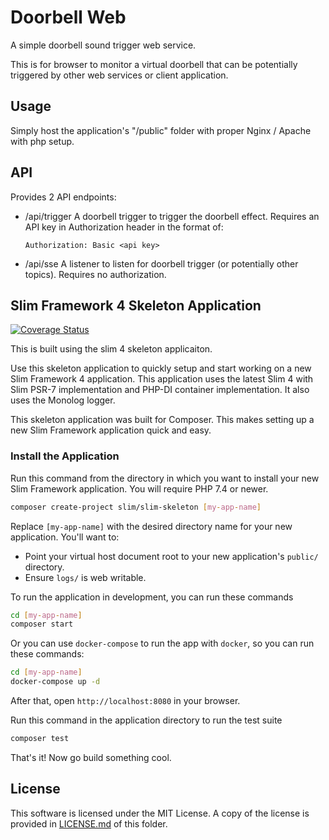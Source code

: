 # Doorbell Web

A simple doorbell sound trigger web service.

This is for browser to monitor a virtual doorbell that can be potentially
triggered by other web services or client application.


## Usage

Simply host the application's "/public" folder with proper Nginx / Apache
with php setup.


## API

Provides 2 API endpoints:

* /api/trigger
  A doorbell trigger to trigger the doorbell effect.
  Requires an API key in Authorization header in the format of:
  ```
  Authorization: Basic <api key>
  ```

* /api/sse
  A listener to listen for doorbell trigger (or potentially other topics).
  Requires no authorization.


## Slim Framework 4 Skeleton Application

[![Coverage Status](https://coveralls.io/repos/github/slimphp/Slim-Skeleton/badge.svg?branch=master)](https://coveralls.io/github/slimphp/Slim-Skeleton?branch=master)

This is built using the slim 4 skeleton applicaiton.

Use this skeleton application to quickly setup and start working on a new Slim Framework 4 application. This application uses the latest Slim 4 with Slim PSR-7 implementation and PHP-DI container implementation. It also uses the Monolog logger.

This skeleton application was built for Composer. This makes setting up a new Slim Framework application quick and easy.


### Install the Application

Run this command from the directory in which you want to install your new Slim Framework application. You will require PHP 7.4 or newer.

```bash
composer create-project slim/slim-skeleton [my-app-name]
```

Replace `[my-app-name]` with the desired directory name for your new application. You'll want to:

* Point your virtual host document root to your new application's `public/` directory.
* Ensure `logs/` is web writable.

To run the application in development, you can run these commands 

```bash
cd [my-app-name]
composer start
```

Or you can use `docker-compose` to run the app with `docker`, so you can run these commands:
```bash
cd [my-app-name]
docker-compose up -d
```
After that, open `http://localhost:8080` in your browser.

Run this command in the application directory to run the test suite

```bash
composer test
```

That's it! Now go build something cool.


## License

This software is licensed under the MIT License. A copy of the license
is provided in [LICENSE.md](LICENSE.md) of this folder.

